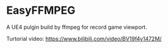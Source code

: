 # EasyFFMPEG
A UE4 pulgin build by ffmpeg for record game viewport.

Turtorial video: https://www.bilibili.com/video/BV19f4y1472M/
